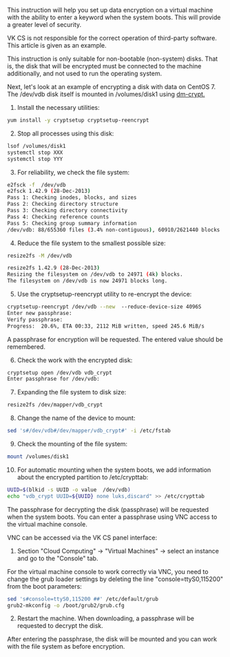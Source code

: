 This instruction will help you set up data encryption on a virtual machine with the ability to enter a keyword when the system boots. This will provide a greater level of security.

<warn>

VK CS is not responsible for the correct operation of third-party software. This article is given as an example.

</warn>

<info>

This instruction is only suitable for non-bootable (non-system) disks. That is, the disk that will be encrypted must be connected to the machine additionally, and not used to run the operating system.

</info>

Next, let's look at an example of encrypting a disk with data on CentOS 7. The /dev/vdb disk itself is mounted in /volumes/disk1 using [dm-crypt.](https://en.wikipedia.org/wiki/Dm-crypt)

1. Install the necessary utilities:

```bash
yum install -y cryptsetup cryptsetup-reencrypt
```

2. Stop all processes using this disk:

```bash
lsof /volumes/disk1
systemctl stop XXX
systemctl stop YYY
```

3. For reliability, we check the file system:

```bash
e2fsck -f  /dev/vdb
e2fsck 1.42.9 (28-Dec-2013)
Pass 1: Checking inodes, blocks, and sizes
Pass 2: Checking directory structure
Pass 3: Checking directory connectivity
Pass 4: Checking reference counts
Pass 5: Checking group summary information
/dev/vdb: 88/655360 files (3.4% non-contiguous), 60910/2621440 blocks
```

4. Reduce the file system to the smallest possible size:

```bash
resize2fs -M /dev/vdb

resize2fs 1.42.9 (28-Dec-2013)
Resizing the filesystem on /dev/vdb to 24971 (4k) blocks.
The filesystem on /dev/vdb is now 24971 blocks long.
```

5. Use the cryptsetup-reencrypt utility to re-encrypt the device:

```bash
cryptsetup-reencrypt /dev/vdb --new  --reduce-device-size 4096S
Enter new passphrase:
Verify passphrase:
Progress:  20.6%, ETA 00:33, 2112 MiB written, speed 245.6 MiB/s
```

A passphrase for encryption will be requested. The entered value should be remembered.

6. Check the work with the encrypted disk:

```bash
cryptsetup open /dev/vdb vdb_crypt
Enter passphrase for /dev/vdb:
```

7. Expanding the file system to disk size:

```bash
resize2fs /dev/mapper/vdb_crypt
```

8. Change the name of the device to mount:

```bash
sed 's#/dev/vdb#/dev/mapper/vdb_crypt#' -i /etc/fstab
```

9. Check the mounting of the file system:

```bash
mount /volumes/disk1
```

10. For automatic mounting when the system boots, we add information about the encrypted partition to /etc/crypttab:

```bash
UUID=$(blkid -s UUID -o value  /dev/vdb)
echo "vdb_crypt UUID=${UUID} none luks,discard" >> /etc/crypttab
```

The passphrase for decrypting the disk (passphrase) will be requested when the system boots. You can enter a passphrase using VNC access to the virtual machine console.

VNC can be accessed via the VK CS panel interface:

1. Section "Cloud Computing" → "Virtual Machines" → select an instance and go to the "Console" tab.

For the virtual machine console to work correctly via VNC, you need to change the grub loader settings by deleting the line "console=ttyS0,115200" from the boot parameters:

```bash
sed 's#console=ttyS0,115200 ##' /etc/default/grub
grub2-mkconfig -o /boot/grub2/grub.cfg
```

2. Restart the machine. When downloading, a passphrase will be requested to decrypt the disk.

After entering the passphrase, the disk will be mounted and you can work with the file system as before encryption.

